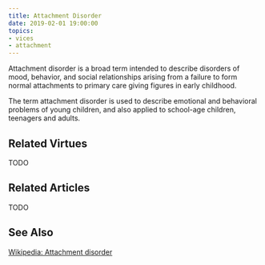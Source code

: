```yaml
---
title: Attachment Disorder
date: 2019-02-01 19:00:00
topics: 
- vices
- attachment
---
```


Attachment disorder is a broad term intended to describe disorders of mood,
behavior, and social relationships arising from a failure to form normal
attachments to primary care giving figures in early childhood.

The term attachment disorder is used to describe emotional and behavioral
problems of young children, and also applied to school-age children, teenagers
and adults.

## Related Virtues
TODO

## Related Articles
TODO

## See Also
[Wikipedia: Attachment disorder](https://en.wikipedia.org/wiki/Attachment_disorder)
